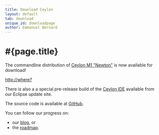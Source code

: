 ```yaml
---
title: Download Ceylon
layout: default
tab: download
unique_id: downloadpage
author: Emmanuel Bernard
---
```

# #{page.title}

The commandline distribution of 
[Ceylon M1 "Newton"](/blog/2011/12/19/ceylon-m1-newton) is 
now available for download!

<http://where?>

There is also a a special pre-release build of the 
[Ceylon IDE](/documentation/ide) available from our Eclipse
update site.

The source code is available at [GitHub](http://github.com/ceylon).

You can follow our progress on:

* our [blog](/blog), or
* the [roadmap](/documentation/roadmap).
